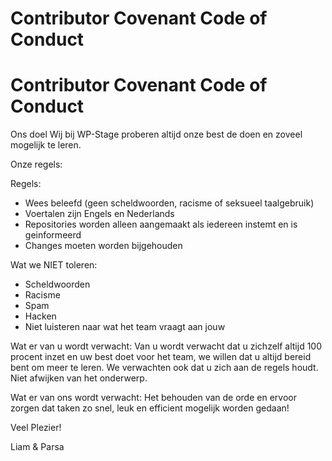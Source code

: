 # Contributor Covenant Code of Conduct

# Contributor Covenant Code of Conduct

Ons doel
Wij bij WP-Stage proberen altijd onze best de doen en zoveel mogelijk te leren.

Onze regels:

Regels:
* Wees beleefd (geen scheldwoorden, racisme of seksueel taalgebruik)
* Voertalen zijn Engels en Nederlands
* Repositories worden alleen aangemaakt als iedereen instemt en is geinformeerd
* Changes moeten worden bijgehouden

Wat we NIET toleren:
* Scheldwoorden
* Racisme
* Spam
* Hacken
* Niet luisteren naar wat het team vraagt aan jouw

Wat er van u wordt verwacht:
Van u wordt verwacht dat u zichzelf altijd 100 procent inzet en uw best doet voor het team, we willen dat u altijd bereid bent
om meer te leren. We verwachten ook dat u zich aan de regels houdt.
Niet afwijken van het onderwerp.

Wat er van ons wordt verwacht:
Het behouden van de orde en ervoor zorgen dat taken zo snel, leuk en efficient mogelijk worden gedaan!

Veel Plezier!

Liam & Parsa
